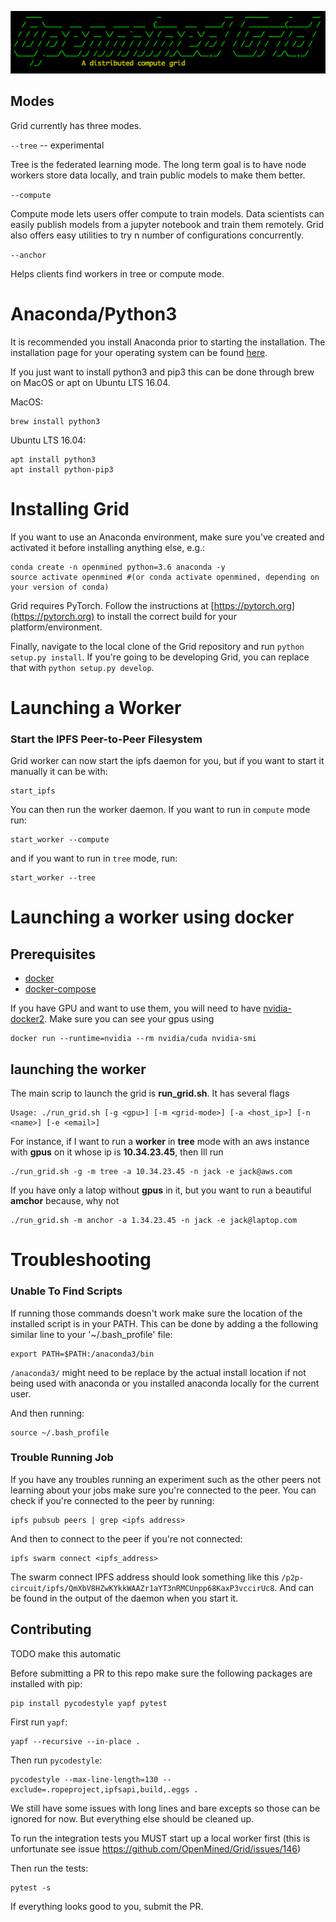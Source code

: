 ![wtf](images/banner.png)

## Modes

Grid currently has three modes.

`--tree` -- experimental

Tree is the federated learning mode.  The long term goal is to have node workers store data
locally, and train public models to make them better.

`--compute`

Compute mode lets users offer compute to train models.  Data scientists can easily publish models from
a jupyter notebook and train them remotely.  Grid also offers easy utilities to try n number of
configurations concurrently.

`--anchor`

Helps clients find workers in tree or compute mode.

# Anaconda/Python3

It is recommended you install Anaconda prior to starting the installation. The installation page for your operating system can be found [here](https://www.anaconda.com/download/).

If you just want to install python3 and pip3 this can be done through brew on MacOS or apt on Ubuntu LTS 16.04.

MacOS:

```
brew install python3
```

Ubuntu LTS 16.04:

```
apt install python3
apt install python-pip3
```

# Installing Grid

If you want to use an Anaconda environment, make sure you've created and activated it before installing anything else, e.g.:
```
conda create -n openmined python=3.6 anaconda -y
source activate openmined #(or conda activate openmined, depending on your version of conda)
```
Grid requires PyTorch.  Follow the instructions at [https://pytorch.org](https://pytorch.org) to install the correct build for your platform/environment.

Finally, navigate to the local clone of the Grid repository and run ```python setup.py install```.  If you're going to be developing Grid, you can replace that with ```python setup.py develop```.

# Launching a Worker

### Start the IPFS Peer-to-Peer Filesystem

Grid worker can now start the ipfs daemon for you, but if you want to start it manually it can be with:

```
start_ipfs
```

You can then run the worker daemon. If you want to run in `compute` mode run:

```
start_worker --compute
```

and if you want to run in `tree` mode, run:

```
start_worker --tree
```

# Launching a worker using docker

## Prerequisites

- [docker](https://docs.docker.com/) 
- [docker-compose](https://docs.docker.com/compose/)

If you have GPU and want to use them, you will need to have [nvidia-docker2](https://github.com/nvidia/nvidia-docker/wiki/Installation-(version-2.0)). Make sure you can see your gpus using

 ```
docker run --runtime=nvidia --rm nvidia/cuda nvidia-smi 
 ```

## launching the worker

The main scrip to launch the grid is **run_grid.sh**. It has several flags

```
Usage: ./run_grid.sh [-g <gpu>] [-m <grid-mode>] [-a <host_ip>] [-n <name>] [-e <email>]
```

For instance, if I want to run a **worker** in **tree** mode with an aws instance with **gpus** on it whose ip is **10.34.23.45**, then Ill run

```
./run_grid.sh -g -m tree -a 10.34.23.45 -n jack -e jack@aws.com
```

If you have only a latop without **gpus** in it, but you want to run a beautiful **amchor** because, why not

```
./run_grid.sh -m anchor -a 1.34.23.45 -n jack -e jack@laptop.com
```

# Troubleshooting

### Unable To Find Scripts

If running those commands doesn't work make sure the location of the installed script is in your PATH. This can be done by adding a the following similar line to your '~/.bash_profile' file:

```
export PATH=$PATH:/anaconda3/bin
```

`/anaconda3/` might need to be replace by the actual install location if not being used with anaconda or you installed anaconda locally for the current user.

And then running:

```
source ~/.bash_profile
```

### Trouble Running Job

If you have any troubles running an experiment such as the other peers not learning about your jobs make sure you're connected to the peer. You can check if you're connected to the peer by running:

```
ipfs pubsub peers | grep <ipfs address>
```

And then to connect to the peer if you're not connected:

```
ipfs swarm connect <ipfs_address>
```

The swarm connect IPFS address should look something like this `/p2p-circuit/ipfs/QmXbV8HZwKYkkWAAZr1aYT3nRMCUnpp68KaxP3vccirUc8`. And can be found in the output of the daemon when you start it.

## Contributing

TODO make this automatic

Before submitting a PR to this repo make sure the following packages are installed with pip:

```
pip install pycodestyle yapf pytest
```

First run `yapf`:

```
yapf --recursive --in-place .
```

Then run `pycodestyle`:

```
pycodestyle --max-line-length=130 --exclude=.ropeproject,ipfsapi,build,.eggs .
```

We still have some issues with long lines and bare excepts so those can be ignored for now. But everything else should be cleaned up.

To run the integration tests you MUST start up a local worker first (this is unfortunate see issue https://github.com/OpenMined/Grid/issues/146)

Then run the tests:

```
pytest -s
```

If everything looks good to you, submit the PR.
